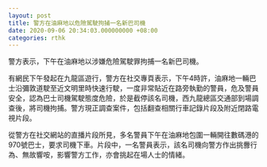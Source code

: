 ```yaml
---
layout: post
title: 警方在油麻地以危險駕駛拘捕一名新巴司機
date: 2020-09-06 20:34:03.000000000 +08:00
categories: rthk
---
```


警方表示，下午在油麻地以涉嫌危險駕駛罪拘捕一名新巴司機。

有網民下午發起在九龍區遊行，警方在社交專頁表示，下午4時許，油麻地一輛巴士沿彌敦道駛至近文明里時快速行駛，一度非常貼近在路旁執勤的警員，危及警員安全，認為巴士司機駕駛態度危險，於是截停該名司機，西九龍總區交通部到場調查後，將司機拘捕。警方現正調查案件，包括翻查相關行車記錄片段及附近閉路電視片段。

從警方在社交網站的直播片段所見，多名警員下午在油麻地包圍一輛開往數碼港的970號巴士，要求司機下車。片段中，一名警員表示，該名司機向警方作出挑釁行為、無故響咹，影響警方工作，亦會挑起在場人士的情緒。
